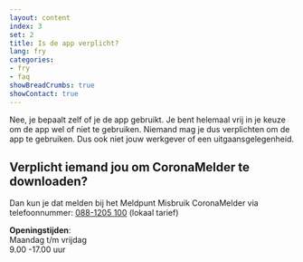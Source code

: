```yaml
---
layout: content
index: 3
set: 2
title: Is de app verplicht?
lang: fry
categories:
- fry
- faq
showBreadCrumbs: true
showContact: true
---
```


Nee, je bepaalt zelf of je de app gebruikt. Je bent helemaal vrij in je keuze om de app wel of niet te gebruiken. Niemand mag je dus verplichten om de app te gebruiken. Dus ook niet jouw werkgever of een uitgaansgelegenheid.

## Verplicht iemand jou om CoronaMelder te downloaden? 
Dan kun je dat melden bij het Meldpunt Misbruik CoronaMelder via telefoonnummer: <a href="tel:0881205100">088-1205 100</a> (lokaal tarief)

**Openingstijden**:<br />
Maandag t/m vrijdag<br />
9.00 -17.00 uur
